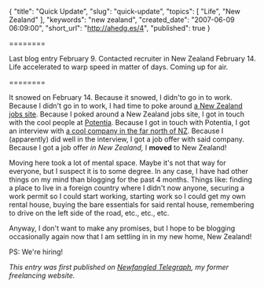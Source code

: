 {
  "title": "Quick Update",
  "slug": "quick-update",
  "topics": [
    "Life",
    "New Zealand"
  ],
  "keywords": "new zealand",
  "created_date": "2007-06-09 06:09:00",
  "short_url": "http://ahedg.es/4",
  "published": true
}

========

Last blog entry February 9. Contacted recruiter in New Zealand February 14. Life accelerated to warp speed in matter of days. Coming up for air.

========

<p class="outdent">It snowed on February 14. Because it snowed, I didn'to go in to work. Because I didn't go in to work, I had time to poke around <a href="http://www.seek.co.nz/">a New Zealand jobs site</a>. Because I poked around a New Zealand jobs site, I got in touch with the cool people at <a href="http://potentia.co.nz/">Potentia</a>. Because I got in touch with Potentia, I got an interview with <a href="http://vianet.travel/">a cool company in the far north of NZ</a>. Because I (apparently) did well in the interview, I got a job offer with said company. Because I got a job offer <em>in New Zealand,</em> I <strong>moved</strong> to New Zealand!</p>
<p>Moving here took a lot of mental space. Maybe it's not that way for everyone, but I suspect it is to some degree. In any case, I have had other things on my mind than blogging for the past 4 months. Things like: finding a place to live in a foreign country where I didn't now anyone, securing a work permit so I could start working, starting work so I could get my own rental house, buying the bare essentials for said rental house, remembering to drive on the left side of the road, etc., etc., etc.</p>
<p>Anyway, I don't want to make any promises, but I hope to be blogging occasionally again now that I am settling in in my new home, New Zealand!</p>
<p>PS: We're hiring!</p>

_This entry was first published on <a href="http://www.newfangledtelegraph.com/blog/">Newfangled Telegraph</a>, my former freelancing website._
